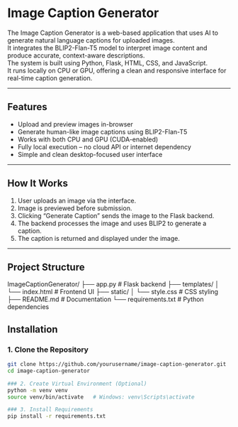 # Image Caption Generator

The Image Caption Generator is a web-based application that uses AI to generate natural language captions for uploaded images.  
It integrates the BLIP2-Flan-T5 model to interpret image content and produce accurate, context-aware descriptions.  
The system is built using Python, Flask, HTML, CSS, and JavaScript.  
It runs locally on CPU or GPU, offering a clean and responsive interface for real-time caption generation.

---

## Features

- Upload and preview images in-browser
- Generate human-like image captions using BLIP2-Flan-T5
- Works with both CPU and GPU (CUDA-enabled)
- Fully local execution – no cloud API or internet dependency
- Simple and clean desktop-focused user interface

---

## How It Works

1. User uploads an image via the interface.
2. Image is previewed before submission.
3. Clicking “Generate Caption” sends the image to the Flask backend.
4. The backend processes the image and uses BLIP2 to generate a caption.
5. The caption is returned and displayed under the image.

---

## Project Structure
ImageCaptionGenerator/
├── app.py # Flask backend
├── templates/
│ └── index.html # Frontend UI
├── static/
│ └── style.css # CSS styling
├── README.md # Documentation
└── requirements.txt # Python dependencies


## Installation

### 1. Clone the Repository

```bash
git clone https://github.com/yourusername/image-caption-generator.git
cd image-caption-generator

### 2. Create Virtual Environment (Optional)
python -m venv venv
source venv/bin/activate   # Windows: venv\Scripts\activate

### 3. Install Requirements
pip install -r requirements.txt
